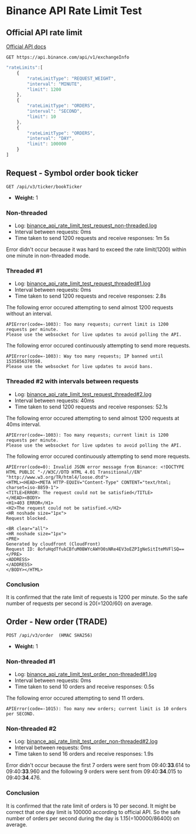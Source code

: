 # Binance API Rate Limit Test


## Official API rate limit
[Official API docs](https://github.com/binance-exchange/binance-official-api-docs/blob/master/rest-api.md#limits)
```
GET https://api.binance.com/api/v1/exchangeInfo
```

```javascript
"rateLimits":[
    {
        "rateLimitType": "REQUEST_WEIGHT",
        "interval": "MINUTE",
        "limit": 1200
    },
    {
        "rateLimitType": "ORDERS",
        "interval": "SECOND",
        "limit": 10
    },
    {
        "rateLimitType": "ORDERS",
        "interval": "DAY",
        "limit": 100000
    }
]
```

## Request - Symbol order book ticker
```
GET /api/v3/ticker/bookTicker
```
* **Weight:** 1

### Non-threaded

* Log: [binance_api_rate_limit_test_request_non-threaded.log](log/binance_api_rate_limit_test_request_non-threaded.log) 
* Interval between requests: 0ms
* Time taken to send 1200 requests and receive responses: 1m 5s

Error didn't occur because it was hard to exceed the rate limit(1200) within one minute in non-threaded mode.

### Threaded #1

* Log: [binance_api_rate_limit_test_request_threaded#1.log](https://github.com/syncodax/binance_api_rate_limit_test/blob/master/log/binance_api_rate_limit_test_request_threaded%231.log) 
* Interval between requests: 0ms
* Time taken to send 1200 requests and receive responses: 2.8s

The following error occured attempting to send almost 1200 requests without an interval.
```
APIError(code=-1003): Too many requests; current limit is 1200 requests per minute.
Please use the websocket for live updates to avoid polling the API.
```

The following error occured continuously attempting to send more requests.
```
APIError(code=-1003): Way too many requests; IP banned until 1535856370598.
Please use the websocket for live updates to avoid bans.
```

### Threaded #2 with intervals between requests

* Log: [binance_api_rate_limit_test_request_threaded#2.log](log/binance_api_rate_limit_test_request_threaded#2.log) 
* Interval between requests: 40ms
* Time taken to send 1200 requests and receive responses: 52.1s

The following error occured attempting to send almost 1200 requests at 40ms interval.
```
APIError(code=-1003): Too many requests; current limit is 1200 requests per minute.
Please use the websocket for live updates to avoid polling the API.
```

The following error occured continuously attempting to send more requests.
```
APIError(code=0): Invalid JSON error message from Binance: <!DOCTYPE HTML PUBLIC "-//W3C//DTD HTML 4.01 Transitional//EN" "http://www.w3.org/TR/html4/loose.dtd">
<HTML><HEAD><META HTTP-EQUIV="Content-Type" CONTENT="text/html; charset=iso-8859-1">
<TITLE>ERROR: The request could not be satisfied</TITLE>
</HEAD><BODY>
<H1>403 ERROR</H1>
<H2>The request could not be satisfied.</H2>
<HR noshade size="1px">
Request blocked.

<BR clear="all">
<HR noshade size="1px">
<PRE>
Generated by cloudfront (CloudFront)
Request ID: 8ofuHqdTfukCBfuM0BWYcAWYO0sNRe4EV3oEZPIgNeSitIteMVFlSQ==
</PRE>
<ADDRESS>
</ADDRESS>
</BODY></HTML>
```

### Conclusion

It is confirmed that the rate limit of requests is 1200 per minute.
So the safe number of requests per second is 20(=1200/60) on average.

## Order - New order  (TRADE)

```
POST /api/v3/order  (HMAC SHA256)
```
* **Weight:** 1

### Non-threaded #1

* Log: [binance_api_rate_limit_test_order_non-threaded#1.log](log/binance_api_rate_limit_test_order_non-threaded#1.log)
* Interval between requests: 0ms
* Time taken to send 10 orders and receive responses: 0.5s
 
The following error occured attempting to send 11 orders.
```
APIError(code=-1015): Too many new orders; current limit is 10 orders per SECOND.
```

### Non-threaded #2

* Log: [binance_api_rate_limit_test_order_non-threaded#2.log](log/binance_api_rate_limit_test_order_non-threaded#2.log)
* Interval between requests: 0ms
* Time taken to send 16 orders and receive responses: 1.9s
 
Error didn't occur because the first 7 orders were sent from 09:40:**33**.614 to 09:40:**33**.960 and the following 9 orders were sent from 09:40:**34**.015 to 09:40:**34**.476.

### Conclusion

It is confirmed that the rate limit of orders is 10 per second.
It might be correct that one day limit is 100000 according to official API.
So the safe number of orders per second during the day is 1.15(=100000/86400) on average.
